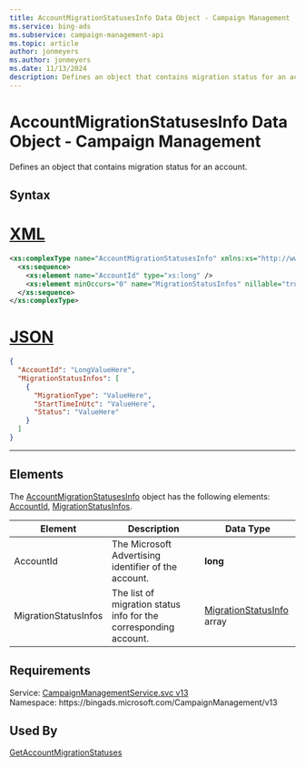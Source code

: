 ```yaml
---
title: AccountMigrationStatusesInfo Data Object - Campaign Management
ms.service: bing-ads
ms.subservice: campaign-management-api
ms.topic: article
author: jonmeyers
ms.author: jonmeyers
ms.date: 11/13/2024
description: Defines an object that contains migration status for an account.
---
```

# AccountMigrationStatusesInfo Data Object - Campaign Management
Defines an object that contains migration status for an account.

## Syntax

# [XML](#tab/xml)

```xml
<xs:complexType name="AccountMigrationStatusesInfo" xmlns:xs="http://www.w3.org/2001/XMLSchema">
  <xs:sequence>
    <xs:element name="AccountId" type="xs:long" />
    <xs:element minOccurs="0" name="MigrationStatusInfos" nillable="true" type="tns:ArrayOfMigrationStatusInfo" />
  </xs:sequence>
</xs:complexType>
```

# [JSON](#tab/json)

```json
{
  "AccountId": "LongValueHere",
  "MigrationStatusInfos": [
    {
      "MigrationType": "ValueHere",
      "StartTimeInUtc": "ValueHere",
      "Status": "ValueHere"
    }
  ]
}
```

-----

## <a name="elements"></a>Elements

The [AccountMigrationStatusesInfo](accountmigrationstatusesinfo.md) object has the following elements: [AccountId](#accountid), [MigrationStatusInfos](#migrationstatusinfos).

|Element|Description|Data Type|
|-----------|---------------|-------------|
|<a name="accountid"></a>AccountId|The Microsoft Advertising identifier of the account.|**long**|
|<a name="migrationstatusinfos"></a>MigrationStatusInfos|The list of migration status info for the corresponding account.|[MigrationStatusInfo](migrationstatusinfo.md) array|

## Requirements
Service: [CampaignManagementService.svc v13](https://campaign.api.bingads.microsoft.com/Api/Advertiser/CampaignManagement/v13/CampaignManagementService.svc)  
Namespace: https\://bingads.microsoft.com/CampaignManagement/v13  

## Used By
[GetAccountMigrationStatuses](getaccountmigrationstatuses.md)  
